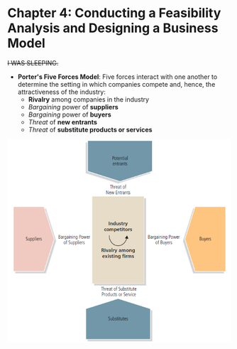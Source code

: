 # Chapter 4: Conducting a Feasibility Analysis and Designing a Business Model

~~I WAS SLEEPING.~~

- **Porter's Five Forces Model**: Five forces interact with one another to determine the setting in which companies compete and, hence, the attractiveness of the industry:
  - **Rivalry** among companies in the industry
  - _Bargaining_ power of **suppliers**
  - _Bargaining_ power of **buyers**
  - _Threat_ of **new entrants**
  - _Threat_ of **substitute products or services**

![Porter's Five Forces Model](./img/porters-five-forces.png)
